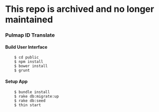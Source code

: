 # This repo is archived and no longer maintained

### Pulmap ID Translate

#### Build User Interface

```
	$ cd public
	$ npm install
	$ bower install
	$ grunt
```

#### Setup App
```
	$ bundle install
	$ rake db:migrate:up
	$ rake db:seed
	$ thin start
```
